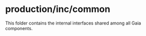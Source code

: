 # production/inc/common
This folder contains the internal interfaces shared among all Gaia components.
